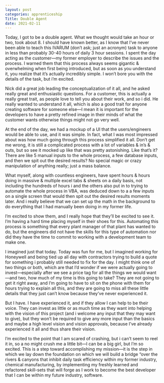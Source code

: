 ```yaml
---
layout: post 
categories: apprenticeship
Title: Double Agent
date: 2021-02-11
---
```


Today, I got to be a double agent.  What we thought would take an hour or two, took about 8.  I should have known better, as I know that I’ve never been able to teach this IVARUM (don’t ask; just an acronym) task to anyone in less than probably 30-40 hours of daily 3 hour sessions.  I spent the day acting as the customer—my former employer to describe the issues and the process.  I warned them that this process always seems gigantic & overwhelming when first being introduced, but as soon as you understand it, you realize that it’s actually incredibly simple. I won’t bore you with the details of the task, but i’m excited.  

Nick did a great job leading the conceptualization of it all, and he asked really great and enthusiastic questions.  For a customer, this is actually a really great trait, as people love to tell you about their work, and so i did.  He really wanted to understand it all, which is also a good trait for anyone creating software for someone else—I mean it is important for the developers to have a pretty refined image in their minds of what the customer wants otherwise things might not go very well.  

At the end of the day, we had a mockup of a UI that the users/engineers would be able to use, and it was simple.  In fact, what I was most impressed about was how much going through this process simplified it all.  Don’t get me wrong, it is still a complicated process with a lot of variables & in’s & outs, but so see it mocked up like that was pretty astonishing.  Like that’s it?   There are like 5 manual inputs to the whole process, a few database inputs, and then we spit out the desired results?  No special magic or crazy manipulation of anything really; just a mass balance.  

What myself, along with countless engineers, have spent hours & hours doing in massive & multiple excel tabs & sheets on a daily basis, not including the hundreds of hours i and the others also put in to trying to automate the whole process in VBA, was deduced down to a a few inputs on a single screen that would then spit out the desired results moments later.  And i really believe that we can set up the math in the background to do everything that I had manually been doing in my former life.  

I’m excited to show them, and I really hope that they’ll be excited to see it.  I’m having a hard time placing myself in their shoes for this.  Automating this process is something that every plant manager of that plant has wanted to do, but the engineers did not have the skills for this type of automation nor did they have the time to commit to working with a development team to make one.  

I imagined just that today.  Today was fun for me, but I imagined working for Honeywell and being tied up all day with contractors trying to build a quote for something i probably still needed to fix for the day.  I might think one of two things or both, which are that I’d wonder if we were actually going to invest—especially after we see a price tag for all the things we would want—and two, how much of my time is this going to take?  They are not going to get it right away, and I’m going to have to sit on the phone with them for hours trying to explain all this, and they are going to miss all these little details that they just can’t know because they’ve never experienced it.

But I have.  I have experienced it, and if they allow I can help to be their voice.  They can invest as little or as much time as they want into helping with the vision of this project (and i welcome any input that they may want to give), but they won’t be required to give any more input than the basics and maybe a high level vision and vision approvals, because I’ve already experienced it all and thus share their vision.  

I’m excited to the point that I am scared of crashing, but i can’t seem to reel it in, so a no might crush me a little bit—I can be a big girl, but I’m so excited.  This is a step toward accomplishing my mission—it is the step in which we lay down the foundation on which we will build a bridge “over the rivers & canyons that inhibit daily task efficiency within my former industry, chemical manufacturing, by implementing my freshly learned and refactored skill-sets that will forge as I work to become the best developer that I can be within my future industry, software.



